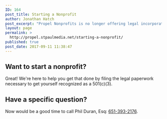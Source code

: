 ```yaml
---
ID: 164
post_title: Starting a Nonprofit
author: Jonathan Hatch
post_excerpt: "Propel Nonprofits is no longer offering legal incorporation services for nonprofits, but we're happy to point you to others who can help."
layout: page
permalink: >
  http://propel.stpaulmedia.net/starting-a-nonprofit/
published: true
post_date: 2017-09-11 11:38:47
---
```

<h2>Want to start a nonprofit?</h2>
Great! We're here to help you get that done by filing the legal paperwork necessary to get yourself recognized as a 501(c)(3).
<h2>Have a specific question?</h2>
Now would be a good time to call Phil Duran, Esq: <a href="tel:651.393.2176">651-393-2176</a>.